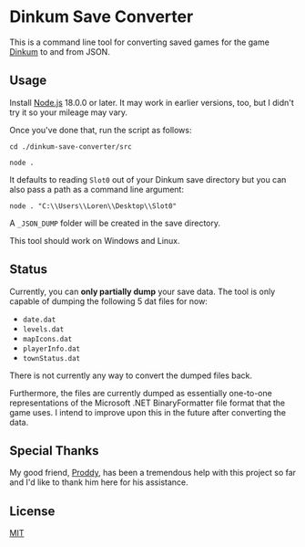 # Dinkum Save Converter
This is a command line tool for converting saved games for the game [Dinkum](https://store.steampowered.com/app/1062520/Dinkum/) to and from JSON.

## Usage
Install [Node.js](https://nodejs.org/en/) 18.0.0 or later. It may work in earlier versions, too, but I didn't try it so your mileage may vary.

Once you've done that, run the script as follows:

```
cd ./dinkum-save-converter/src

node .
```

It defaults to reading `Slot0` out of your Dinkum save directory but you can also pass a path as a command line argument:

```
node . "C:\\Users\\Loren\\Desktop\\Slot0"
```

A `_JSON_DUMP` folder will be created in the save directory.

This tool should work on Windows and Linux.

## Status
Currently, you can **only partially dump** your save data. The tool is only capable of dumping the following 5 dat files for now:

- `date.dat`
- `levels.dat`
- `mapIcons.dat`
- `playerInfo.dat`
- `townStatus.dat`

There is not currently any way to convert the dumped files back.

Furthermore, the files are currently dumped as essentially one-to-one representations of the Microsoft .NET BinaryFormatter file format that the game uses. I intend to improve upon this in the future after converting the data.

## Special Thanks
My good friend, [Proddy](https://github.com/Hampo), has been a tremendous help with this project so far and I'd like to thank him here for his assistance.

## License
[MIT](https://github.com/duckdotapk/dinkum-save-converter/blob/main/LICENSE.md)